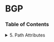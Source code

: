 # BGP
### Table of Contents

<details>
<summary>5. Path Attributes</summary>

- [Path Attribute Usage](docs/5-path-attributes/path-attributes.md)
  - [5.1 ORIGIN](docs/5-path-attributes/origin.md)
  - [5.2 AS_PATH](docs/5-path-attributes/as-path.md)
  - [5.3 NEXT_HOP](docs/5-path-attributes/next-hop.md)



